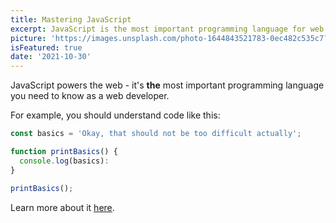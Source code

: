 ```yaml
---
title: Mastering JavaScript
excerpt: JavaScript is the most important programming language for web development. You probably don't know it well enough!
picture: 'https://images.unsplash.com/photo-1644843521783-0ec482c535c7?crop=entropy&cs=tinysrgb&fit=max&fm=jpg&ixid=MnwxfDB8MXxyYW5kb218MHx8fHx8fHx8MTY0NTY0Njc4NQ&ixlib=rb-1.2.1&q=80&w=1080'
isFeatured: true
date: '2021-10-30'
---
```


JavaScript powers the web - it's **the** most important programming language you need to know as a web developer.

For example, you should understand code like this:

```js
const basics = 'Okay, that should not be too difficult actually';

function printBasics() {
  console.log(basics):
}

printBasics();
```

Learn more about it [here](https://academind.com).

